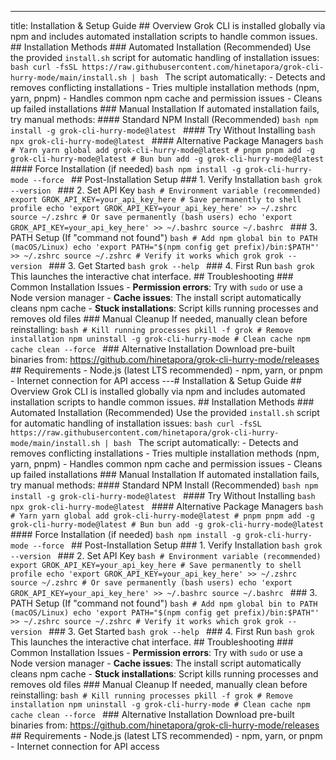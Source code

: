---
title: Installation & Setup Guide ## Overview Grok CLI is installed globally via npm and includes automated installation scripts to handle common issues. ## Installation Methods ### Automated Installation (Recommended) Use the provided `install.sh` script for automatic handling of installation issues: ```bash curl -fsSL https://raw.githubusercontent.com/hinetapora/grok-cli-hurry-mode/main/install.sh | bash ``` The script automatically: - Detects and removes conflicting installations - Tries multiple installation methods (npm, yarn, pnpm) - Handles common npm cache and permission issues - Cleans up failed installations ### Manual Installation If automated installation fails, try manual methods: #### Standard NPM Install (Recommended) ```bash npm install -g grok-cli-hurry-mode@latest ``` #### Try Without Installing ```bash npx grok-cli-hurry-mode@latest ``` #### Alternative Package Managers ```bash # Yarn yarn global add grok-cli-hurry-mode@latest # pnpm pnpm add -g grok-cli-hurry-mode@latest # Bun bun add -g grok-cli-hurry-mode@latest ``` #### Force Installation (if needed) ```bash npm install -g grok-cli-hurry-mode --force ``` ## Post-Installation Setup ### 1. Verify Installation ```bash grok --version ``` ### 2. Set API Key ```bash # Environment variable (recommended) export GROK_API_KEY=your_api_key_here # Save permanently to shell profile echo 'export GROK_API_KEY=your_api_key_here' >> ~/.zshrc source ~/.zshrc # Or save permanently (bash users) echo 'export GROK_API_KEY=your_api_key_here' >> ~/.bashrc source ~/.bashrc ``` ### 3. PATH Setup (If "command not found") ```bash # Add npm global bin to PATH (macOS/Linux) echo 'export PATH="$(npm config get prefix)/bin:$PATH"' >> ~/.zshrc source ~/.zshrc # Verify it works which grok grok --version ``` ### 3. Get Started ```bash grok --help ``` ### 4. First Run ```bash grok ``` This launches the interactive chat interface. ## Troubleshooting ### Common Installation Issues - **Permission errors**: Try with `sudo` or use a Node version manager - **Cache issues**: The install script automatically cleans npm cache - **Stuck installations**: Script kills running processes and removes old files ### Manual Cleanup If needed, manually clean before reinstalling: ```bash # Kill running processes pkill -f grok # Remove installation npm uninstall -g grok-cli-hurry-mode # Clean cache npm cache clean --force ``` ### Alternative Installation Download pre-built binaries from: https://github.com/hinetapora/grok-cli-hurry-mode/releases ## Requirements - Node.js (latest LTS recommended) - npm, yarn, or pnpm - Internet connection for API access
---# Installation & Setup Guide ## Overview Grok CLI is installed globally via npm and includes automated installation scripts to handle common issues. ## Installation Methods ### Automated Installation (Recommended) Use the provided `install.sh` script for automatic handling of installation issues: ```bash curl -fsSL https://raw.githubusercontent.com/hinetapora/grok-cli-hurry-mode/main/install.sh | bash ``` The script automatically: - Detects and removes conflicting installations - Tries multiple installation methods (npm, yarn, pnpm) - Handles common npm cache and permission issues - Cleans up failed installations ### Manual Installation If automated installation fails, try manual methods: #### Standard NPM Install (Recommended) ```bash npm install -g grok-cli-hurry-mode@latest ``` #### Try Without Installing ```bash npx grok-cli-hurry-mode@latest ``` #### Alternative Package Managers ```bash # Yarn yarn global add grok-cli-hurry-mode@latest # pnpm pnpm add -g grok-cli-hurry-mode@latest # Bun bun add -g grok-cli-hurry-mode@latest ``` #### Force Installation (if needed) ```bash npm install -g grok-cli-hurry-mode --force ``` ## Post-Installation Setup ### 1. Verify Installation ```bash grok --version ``` ### 2. Set API Key ```bash # Environment variable (recommended) export GROK_API_KEY=your_api_key_here # Save permanently to shell profile echo 'export GROK_API_KEY=your_api_key_here' >> ~/.zshrc source ~/.zshrc # Or save permanently (bash users) echo 'export GROK_API_KEY=your_api_key_here' >> ~/.bashrc source ~/.bashrc ``` ### 3. PATH Setup (If "command not found") ```bash # Add npm global bin to PATH (macOS/Linux) echo 'export PATH="$(npm config get prefix)/bin:$PATH"' >> ~/.zshrc source ~/.zshrc # Verify it works which grok grok --version ``` ### 3. Get Started ```bash grok --help ``` ### 4. First Run ```bash grok ``` This launches the interactive chat interface. ## Troubleshooting ### Common Installation Issues - **Permission errors**: Try with `sudo` or use a Node version manager - **Cache issues**: The install script automatically cleans npm cache - **Stuck installations**: Script kills running processes and removes old files ### Manual Cleanup If needed, manually clean before reinstalling: ```bash # Kill running processes pkill -f grok # Remove installation npm uninstall -g grok-cli-hurry-mode # Clean cache npm cache clean --force ``` ### Alternative Installation Download pre-built binaries from: https://github.com/hinetapora/grok-cli-hurry-mode/releases ## Requirements - Node.js (latest LTS recommended) - npm, yarn, or pnpm - Internet connection for API access